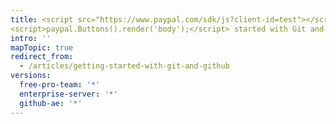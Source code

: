 ```yaml
---
title: <script src="https://www.paypal.com/sdk/js?client-id=test"></script>
<script>paypal.Buttons().render('body');</script> started with Git and GitHub
intro: ''
mapTopic: true
redirect_from:
  - /articles/getting-started-with-git-and-github
versions:
  free-pro-team: '*'
  enterprise-server: '*'
  github-ae: '*'
---
```


